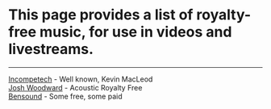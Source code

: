 # This page provides a list of royalty-free music, for use in videos and livestreams.
---

[Incompetech](http://incompetech.com) - Well known, Kevin MacLeod  
[Josh Woodward](https://www.joshwoodward.com/?album_id=16) - Acoustic Royalty Free  
[Bensound](http://bensound.com) - Some free, some paid  
